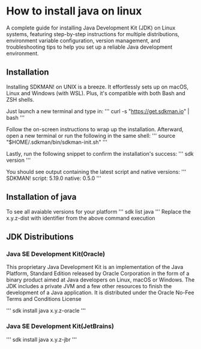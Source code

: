 # How to install java on linux
A complete guide for installing Java Development Kit (JDK) on Linux systems, featuring step-by-step instructions for multiple distributions, environment variable configuration, version management, and troubleshooting tips to help you set up a reliable Java development environment.

## Installation
Installing SDKMAN! on UNIX is a breeze. It effortlessly sets up on macOS, Linux and Windows (with WSL). Plus, it's compatible with both Bash and ZSH shells.

Just launch a new terminal and type in:
'''
curl -s "https://get.sdkman.io" | bash
'''

Follow the on-screen instructions to wrap up the installation. Afterward, open a new terminal or run the following in the same shell:
'''
source "$HOME/.sdkman/bin/sdkman-init.sh"
'''

Lastly, run the following snippet to confirm the installation's success:
'''
sdk version
'''

You should see output containing the latest script and native versions:
'''
SDKMAN!
script: 5.19.0
native: 0.5.0
'''

## Installation of java
To see all avaiable versions for your platform
'''
sdk list java
'''
Replace the x.y.z-dist with identifier from the above command execution

## JDK Distributions
### Java SE Development Kit(Oracle)
This proprietary Java Development Kit is an implementation of the Java Platform, Standard Edition released by Oracle Corporation in the form of a binary product aimed at Java developers on Linux, macOS or Windows. The JDK includes a private JVM and a few other resources to finish the development of a Java application. It is distributed under the Oracle No-Fee Terms and Conditions License

'''
sdk install java x.y.z-oracle
'''

### Java SE Development Kit(JetBrains)
'''
sdk install java x.y.z-jbr
'''